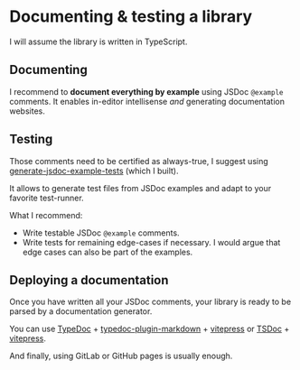 # Documenting & testing a library

I will assume the library is written in TypeScript.

## Documenting

I recommend to **document everything by example** using JSDoc `@example` comments. It enables in-editor intellisense _and_ generating documentation websites.

## Testing

Those comments need to be certified as always-true, I suggest using [generate-jsdoc-example-tests](https://www.npmjs.com/package/generate-jsdoc-example-tests) (which I built).

It allows to generate test files from JSDoc examples and adapt to your favorite test-runner.

What I recommend:

- Write testable JSDoc `@example` comments.
- Write tests for remaining edge-cases if necessary. I would argue that edge cases can also be part of the examples.

## Deploying a documentation

Once you have written all your JSDoc comments, your library is ready to be parsed by a documentation generator.

You can use [TypeDoc](https://typedoc.org) + [typedoc-plugin-markdown](https://typedoc-plugin-markdown.org/) + [vitepress](https://vitepress.dev) or [TSDoc](https://tsdoc.org) + [vitepress](https://vitepress.dev).

And finally, using GitLab or GitHub pages is usually enough.
